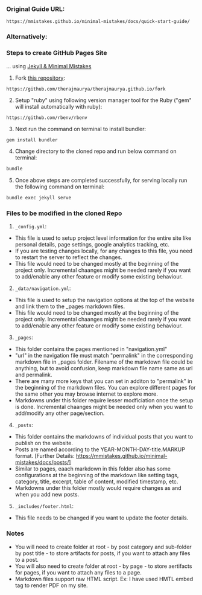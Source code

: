 ### Original Guide URL: 
```
https://mmistakes.github.io/minimal-mistakes/docs/quick-start-guide/
```

### Alternatively:

### Steps to create GitHub Pages Site 
... using [Jekyll & Minimal Mistakes](https://mmistakes.github.io/minimal-mistakes/docs/quick-start-guide/)

1. Fork [this repository](https://github.com/therajmaurya/therajmaurya.github.io/fork): 
```
https://github.com/therajmaurya/therajmaurya.github.io/fork
```

2. Setup "ruby" using following version manager tool for the Ruby ("gem" will install automatically with ruby):
```
https://github.com/rbenv/rbenv
```

3. Next run the command on terminal to install bundler:
```bash
gem install bundler
```

4. Change directory to the cloned repo and run below command on terminal:
```bash
bundle
```

5. Once above steps are completed successfully, for serving locally run the following command on terminal:
```bash
bundle exec jekyll serve
```

### Files to be modified in the cloned Repo

1. `_config.yml`: 
- This file is used to setup project level information for the entire site like personal details, page settings, google analytics tracking, etc.
- If you are testing changes locally, for any changes to this file, you need to restart the server to reflect the changes.
- This file would need to be changed mostly at the beginning of the project only. Incremental chaanges might be needed rarely if you want to add/enable any other feature or modify some existing behaviour.

2. `_data/navigation.yml`: 
- This file is used to setup the navigation options at the top of the website and link them to the _pages markdown files. 
- This file would need to be changed mostly at the beginning of the project only. Incremental chaanges might be needed rarely if you want to add/enable any other feature or modify some existing behaviour.

3. `_pages`:
- This folder contains the pages mentioned in "navigation.yml"
- "url" in the navigation file must match "permalink" in the corresponding markdown file in _pages folder. Filename of the markdown file could be anything, but to avoid confusion, keep markdown file name same as url and permalink.
- There are many more keys that you can set in additon to "permalink" in the beginning of the markdown files. You can explore different pages for the same other you may browse internet to explore more.
- Markdowns under this folder require lesser modficiation once the setup is done. Incremental chaanges might be needed only when you want to add/modify any other page/section.

4. `_posts`:
- This folder contains the markdowns of individual posts that you want to publish on the website. 
- Posts are named according to the YEAR-MONTH-DAY-title.MARKUP format. [Further Details: https://mmistakes.github.io/minimal-mistakes/docs/posts/]
- Similar to pages, eaach markdown in this folder also has some configurations at the beginning of the markdown like setting tags, category, title, excerpt, table of content, modified timestamp, etc. 
- Markdowns under this folder mostly would require changes as and when you add new posts.

5. `_includes/footer.html`:
- This file needs to be changed if you want to update the footer details.

### Notes
- You will need to create folder at root - by post category and sub-folder by post title - to store artifacts for posts, if you want to attach any files to a post.
- You will also need to create folder at root - by page - to store aertifacts for pages, if you want to attach any files to a page.
- Markdown files support raw HTML script. Ex: I have used HMTL embed tag to render PDF on my site.
